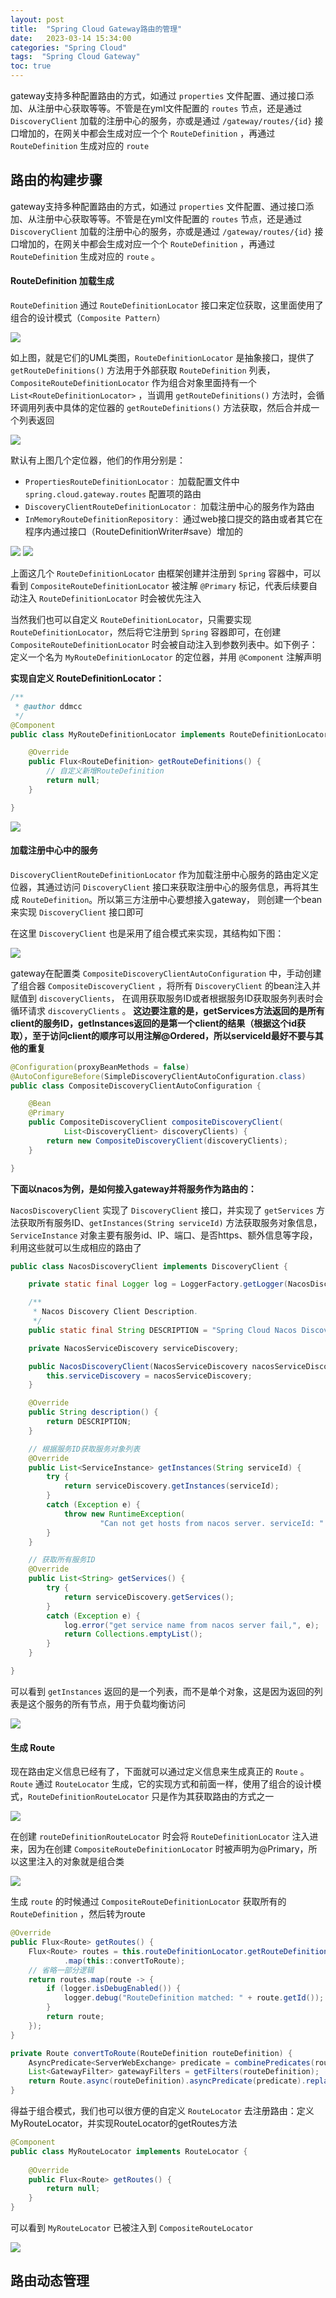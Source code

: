 ```yaml
---
layout: post
title:  "Spring Cloud Gateway路由的管理"
date:   2023-03-14 15:34:00
categories: "Spring Cloud"
tags:  "Spring Cloud Gateway"
toc: true
---
```


gateway支持多种配置路由的方式，如通过 `properties` 文件配置、通过接口添加、从注册中心获取等等。不管是在yml文件配置的 `routes` 节点，还是通过 `DiscoveryClient` 加载的注册中心的服务，亦或是通过 `/gateway/routes/{id}` 接口增加的，在网关中都会生成对应一个个 `RouteDefinition` ，再通过 
`RouteDefinition` 生成对应的 `route` 

<!-- more -->


## 路由的构建步骤


gateway支持多种配置路由的方式，如通过 `properties` 文件配置、通过接口添加、从注册中心获取等等。不管是在yml文件配置的 `routes` 节点，还是通过 `DiscoveryClient` 加载的注册中心的服务，亦或是通过 `/gateway/routes/{id}` 接口增加的，在网关中都会生成对应一个个 `RouteDefinition` ，再通过 
`RouteDefinition` 生成对应的 `route` 。


#### **RouteDefinition** 加载生成


`RouteDefinition` 通过 `RouteDefinitionLocator` 接口来定位获取，这里面使用了组合的设计模式（`Composite Pattern`）


![](https://ddmcc-1255635056.cos.ap-guangzhou.myqcloud.com/6fd6c1bd0f599226e7c6e39551f9f66.png)

如上图，就是它们的UML类图，`RouteDefinitionLocator` 是抽象接口，提供了 `getRouteDefinitions()` 方法用于外部获取 `RouteDefinition` 列表， `CompositeRouteDefinitionLocator` 作为组合对象里面持有一个 `List<RouteDefinitionLocator>` ，当调用
`getRouteDefinitions()` 方法时，会循环调用列表中具体的定位器的 `getRouteDefinitions()` 方法获取，然后合并成一个列表返回


![](https://ddmcc-1255635056.cos.ap-guangzhou.myqcloud.com/ad7dee95c04382c354f9196042d8954.png)

默认有上图几个定位器，他们的作用分别是：

- `PropertiesRouteDefinitionLocator：` 加载配置文件中 `spring.cloud.gateway.routes` 配置项的路由
- `DiscoveryClientRouteDefinitionLocator：` 加载注册中心的服务作为路由
- `InMemoryRouteDefinitionRepository：` 通过web接口提交的路由或者其它在程序内通过接口（RouteDefinitionWriter#save）增加的


![](https://ddmcc-1255635056.cos.ap-guangzhou.myqcloud.com/24c609347b577a257759b40c6482e7c.png)
![](https://ddmcc-1255635056.cos.ap-guangzhou.myqcloud.com/d6dad4a06177a3214d18d6c4e11f810.png)

上面这几个 `RouteDefinitionLocator` 由框架创建并注册到 `Spring` 容器中，可以看到 `CompositeRouteDefinitionLocator` 被注解 `@Primary` 标记，代表后续要自动注入 `RouteDefinitionLocator` 时会被优先注入

当然我们也可以自定义 `RouteDefinitionLocator`，只需要实现 `RouteDefinitionLocator`，然后将它注册到 `Spring` 容器即可，在创建 `CompositeRouteDefinitionLocator` 时会被自动注入到参数列表中。如下例子：定义一个名为 `MyRouteDefinitionLocator`
的定位器，并用 `@Component` 注解声明


**实现自定义 RouteDefinitionLocator：**
```java
/**
 * @author ddmcc
 */
@Component
public class MyRouteDefinitionLocator implements RouteDefinitionLocator {

    @Override
    public Flux<RouteDefinition> getRouteDefinitions() {
        // 自定义新增RouteDefinition
        return null;
    }

}
```

![](https://ddmcc-1255635056.cos.ap-guangzhou.myqcloud.com/d0a207e1741c9269dd8294090452beb.png)


#### 加载注册中心中的服务

`DiscoveryClientRouteDefinitionLocator` 作为加载注册中心服务的路由定义定位器，其通过访问 `DiscoveryClient` 接口来获取注册中心的服务信息，再将其生成 `RouteDefinition`。所以第三方注册中心要想接入gateway，
则创建一个bean来实现 `DiscoveryClient` 接口即可

在这里 `DiscoveryClient` 也是采用了组合模式来实现，其结构如下图：

![](https://ddmcc-1255635056.cos.ap-guangzhou.myqcloud.com/3661679383159_.pic.jpg)

gateway在配置类 `CompositeDiscoveryClientAutoConfiguration` 中，手动创建了组合器 `CompositeDiscoveryClient` ，将所有 `DiscoveryClient` 的bean注入并赋值到 `discoveryClients`，
在调用获取服务ID或者根据服务ID获取服务列表时会循环请求 `discoveryClients` 。 **这边要注意的是，getServices方法返回的是所有client的服务ID，getInstances返回的是第一个client的结果（根据这个id获取），至于访问client的顺序可以用注解@Ordered，所以serviceId最好不要与其他的重复**

```java
@Configuration(proxyBeanMethods = false)
@AutoConfigureBefore(SimpleDiscoveryClientAutoConfiguration.class)
public class CompositeDiscoveryClientAutoConfiguration {

	@Bean
	@Primary
	public CompositeDiscoveryClient compositeDiscoveryClient(
			List<DiscoveryClient> discoveryClients) {
		return new CompositeDiscoveryClient(discoveryClients);
	}

}
```

**下面以nacos为例，是如何接入gateway并将服务作为路由的：**

`NacosDiscoveryClient` 实现了 `DiscoveryClient` 接口，并实现了 `getServices` 方法获取所有服务ID、`getInstances(String serviceId)` 方法获取服务对象信息，
`ServiceInstance` 对象主要有服务id、IP、端口、是否https、额外信息等字段，利用这些就可以生成相应的路由了

```java
public class NacosDiscoveryClient implements DiscoveryClient {

	private static final Logger log = LoggerFactory.getLogger(NacosDiscoveryClient.class);

	/**
	 * Nacos Discovery Client Description.
	 */
	public static final String DESCRIPTION = "Spring Cloud Nacos Discovery Client";

	private NacosServiceDiscovery serviceDiscovery;

	public NacosDiscoveryClient(NacosServiceDiscovery nacosServiceDiscovery) {
		this.serviceDiscovery = nacosServiceDiscovery;
	}

	@Override
	public String description() {
		return DESCRIPTION;
	}

    // 根据服务ID获取服务对象列表
	@Override
	public List<ServiceInstance> getInstances(String serviceId) {
		try {
			return serviceDiscovery.getInstances(serviceId);
		}
		catch (Exception e) {
			throw new RuntimeException(
					"Can not get hosts from nacos server. serviceId: " + serviceId, e);
		}
	}

    // 获取所有服务ID
	@Override
	public List<String> getServices() {
		try {
			return serviceDiscovery.getServices();
		}
		catch (Exception e) {
			log.error("get service name from nacos server fail,", e);
			return Collections.emptyList();
		}
	}

}
```

可以看到 `getInstances` 返回的是一个列表，而不是单个对象，这是因为返回的列表是这个服务的所有节点，用于负载均衡访问

![](https://ddmcc-1255635056.cos.ap-guangzhou.myqcloud.com/3671679386390_.pic.jpg)



#### 生成 **Route**

现在路由定义信息已经有了，下面就可以通过定义信息来生成真正的 `Route` 。`Route` 通过 `RouteLocator` 生成，它的实现方式和前面一样，使用了组合的设计模式，`RouteDefinitionRouteLocator` 只是作为其获取路由的方式之一

![](https://ddmcc-1255635056.cos.ap-guangzhou.myqcloud.com/3691679388909_.pic.jpg)

在创建 `routeDefinitionRouteLocator` 时会将 `RouteDefinitionLocator` 注入进来，因为在创建 `CompositeRouteDefinitionLocator` 时被声明为@Primary，所以这里注入的对象就是组合类

![](https://ddmcc-1255635056.cos.ap-guangzhou.myqcloud.com/3681679388267_.pic.jpg)

生成 `route` 的时候通过 `CompositeRouteDefinitionLocator` 获取所有的 `RouteDefinition` ，然后转为route

```java
@Override
public Flux<Route> getRoutes() {
    Flux<Route> routes = this.routeDefinitionLocator.getRouteDefinitions()
            .map(this::convertToRoute);
    // 省略一部分逻辑
    return routes.map(route -> {
        if (logger.isDebugEnabled()) {
            logger.debug("RouteDefinition matched: " + route.getId());
        }
        return route;
    });
}

private Route convertToRoute(RouteDefinition routeDefinition) {
    AsyncPredicate<ServerWebExchange> predicate = combinePredicates(routeDefinition);
    List<GatewayFilter> gatewayFilters = getFilters(routeDefinition);
    return Route.async(routeDefinition).asyncPredicate(predicate).replaceFilters(gatewayFilters).build();
}
```

得益于组合模式，我们也可以很方便的自定义 `RouteLocator` 去注册路由：定义MyRouteLocator，并实现RouteLocator的getRoutes方法

```java
@Component
public class MyRouteLocator implements RouteLocator {
    
    @Override
    public Flux<Route> getRoutes() {
        return null;
    }
}
```

可以看到 `MyRouteLocator` 已被注入到 `CompositeRouteLocator`

![](https://ddmcc-1255635056.cos.ap-guangzhou.myqcloud.com/3701679389911_.pic.jpg)


## 路由动态管理

